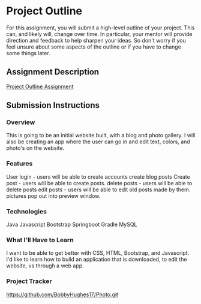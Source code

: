 # Project Outline
For this assignment, you will submit a high-level outline of your project. This can, and likely will, change over time. In particular, your mentor will provide direction and feedback to help sharpen your ideas. So don't worry if you feel unsure about some aspects of the outline or if you have to change some things later.

## Assignment Description
[Project Outline Assignment](https://education.launchcode.org/liftoff/modules/assignments/project-outline)

## Submission Instructions

### Overview
This is going to be an initial website built, with a blog and photo gallery.  I will also be creating an app
where the user can go in and edit text, colors, and photo's on the website. 
### Features
User login - users will be able to create accounts create blog posts
Create post - users will be able to create posts.
delete posts - users will be able to delete posts
edit posts - users will be able to edit old posts made by them.
pictures pop out into preview window.
### Technologies
Java
Javascript
Bootstrap
Springboot
Gradle
MySQL
### What I'll Have to Learn
I want to be able to get better with CSS, HTML, Bootstrap, and Javascript.  I'd like to learn how to build an application that
is downloaded, to edit the website, vs through a web app.
### Project Tracker
https://github.com/BobbyHughes17/Photo.git
